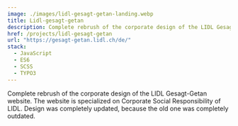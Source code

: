```yaml
---
image: ./images/lidl-gesagt-getan-landing.webp
title: Lidl-gesagt-getan
description: Complete rebrush of the corporate design of the LIDL Gesagt-Getan website.
href: /projects/lidl-gesagt-getan
url: "https://gesagt-getan.lidl.ch/de/"
stack:
  - JavaScript
  - ES6
  - SCSS
  - TYPO3
---
```


Complete rebrush of the corporate design of the LIDL Gesagt-Getan website. The website is specialized on Corporate Social Responsibility of LIDL. Design was completely updated, because the old one was completely outdated.